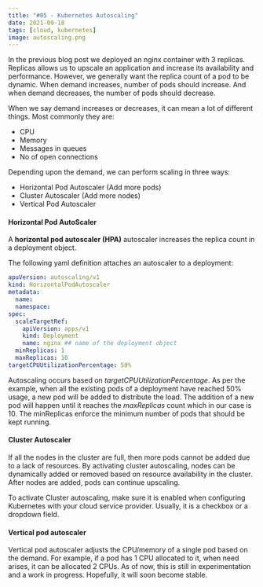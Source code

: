 ```yaml
---
title: "#05 - Kubernetes Autoscaling"
date: 2021-09-18
tags: [cloud, kubernetes]
image: autoscaling.png
---
```


In the previous blog post we deployed an nginx container with 3 replicas. Replicas allows us to upscale an application and increase its availability and performance. However, we generally want the replica count of a pod to be dynamic. When demand increases, number of pods should increase. And when demand decreases, the number of pods should decrease. 

When we say demand increases or decreases, it can mean a lot of different things. Most commonly they are:
* CPU
* Memory
* Messages in queues
* No of open connections

Depending upon the demand, we can perform scaling in three ways:
* Horizontal Pod Autoscaler (Add more pods)
* Cluster Autoscaler (Add more nodes)
* Vertical Pod Autoscaler


#### Horizontal Pod AutoScaler

A **horizontal pod autoscaler (HPA)** autoscaler increases the replica count in a deployment object. 

The following yaml definition attaches an autoscaler to a deployment:

```yaml
apuVersion: autoscaling/v1
kind: HorizontalPodAutoscaler
metadata: 
  name:
  namespace: 
spec:
  scaleTargetRef:
    apiVersion: apps/v1
    kind: Deployment
    name: nginx ## name of the deployment object
  minReplicas: 1
  maxReplicas: 10
targetCPUUtilizationPercentage: 50%

```

Autoscaling occurs based on _targetCPUUtilizationPercentage_. As per the example, when all the existing pods of a deployment have reached 50% usage, a new pod will be added to distribute the load. The addition of a new pod will happen until it reaches the _maxReplicas_ count which in our case is 10. The minReplicas enforce the minimum number of pods that should be kept running.

#### Cluster Autoscaler

If all the nodes in the cluster are full, then more pods cannot be added due to a lack of resources. By activating cluster autoscaling, nodes can be dynamically added or removed based on resource availability in the cluster. After nodes are added, pods can continue upscaling.

To activate Cluster autoscaling, make sure it is enabled when configuring Kubernetes with your cloud service provider. Usually, it is a checkbox or a dropdown field.

#### Vertical pod autoscaler

Vertical pod autoscaler adjusts the CPU/memory of a single pod based on the demand. For example, if a pod has 1 CPU allocated to it, when need arises, it can be allocated 2 CPUs. As of now, this is still in experimentation and a work in progress. Hopefully, it will soon become stable.